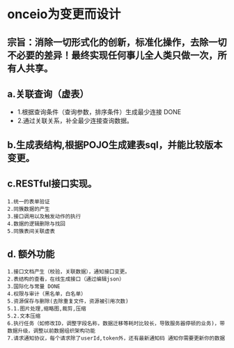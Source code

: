 
# onceio为变更而设计

## 宗旨：消除一切形式化的创新，标准化操作，去除一切不必要的差异！最终实现任何事儿全人类只做一次，所有人共享。

## a.关联查询（虚表）

* 1.根据查询条件（查询参数，排序条件）生成最少连接 DONE 
* 2.通过关联关系，补全最少连接查询数据。 

## b.生成表结构,根据POJO生成建表sql，并能比较版本变更。

## c.RESTful接口实现。
 	1.统一的表单验证
 	2.同簇数据的产生
 	3.接口调用以及触发动作的执行
 	4.数据的逻辑删除与找回
 	5.同簇表间关联虚表
 	
## d. 额外功能
 	1.接口文档产生（校验，关联数据），通知接口变更。
 	2.表结构的查看，在线生成接口（通过编辑json）
 	3.国际化与常量 DONE
 	4.权限与审计（黑名单，白名单）
 	5.资源保存与删除(去除重复文件，资源被引用次数)
 	5.1.图片处理,缩略图,裁剪,压缩
 	5.2.文本压缩
 	6.执行任务（如修改ID，调整字段名称，数据迁移等耗时比较长，导致服务器停顿的业务)，带数据升级，调整以前数据组织架构功能
 	7.请求通知协议，每个请求除了userId,token外，还有最新通知码 通知你需要更新你的数据
 
 
 
